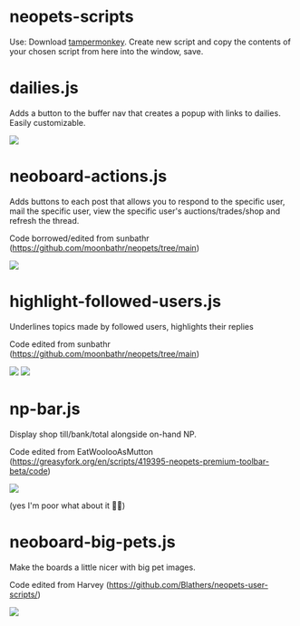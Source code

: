 # neopets-scripts
Use: Download <a href="https://chrome.google.com/webstore/detail/tampermonkey/dhdgffkkebhmkfjojejmpbldmpobfkfo?hl=en">tampermonkey</a>. Create new script and copy the contents of your chosen script from here into the window, save.

# dailies.js
Adds a button to the buffer nav that creates a popup with links to dailies. Easily customizable.

<img src="https://i.imgur.com/vcK62Th.png">

# neoboard-actions.js
Adds buttons to each post that allows you to respond to the specific user, mail the specific user, view the specific user's auctions/trades/shop and refresh the thread. 

Code borrowed/edited from sunbathr (https://github.com/moonbathr/neopets/tree/main)

<img src="https://i.imgur.com/l8tZf34.png">

# highlight-followed-users.js
Underlines topics made by followed users, highlights their replies

Code edited from sunbathr (https://github.com/moonbathr/neopets/tree/main)

<img src="https://i.imgur.com/CcEyyog.png">

<img src="https://i.imgur.com/YfJZycn.png">

# np-bar.js
Display shop till/bank/total alongside on-hand NP. 

Code edited from EatWoolooAsMutton (https://greasyfork.org/en/scripts/419395-neopets-premium-toolbar-beta/code)

<img src="https://i.imgur.com/N4MEF0J.png">

(yes I'm poor what about it 💁‍♂️)

# neoboard-big-pets.js
Make the boards a little nicer with big pet images. 

Code edited from Harvey (https://github.com/Blathers/neopets-user-scripts/)

<img src="https://i.imgur.com/Tkp64rj.png">

